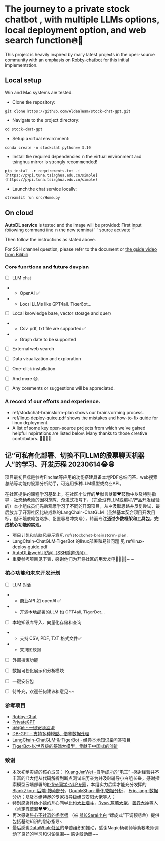 # The journey to a private stock chatbot , with multiple LLMs options,  local deployment option, and web search function🔥🚀

This project is heavily inspired by many latest projects in the open-source community with an emphasis on [Robby-chatbot](https://github.com/yvann-hub/Robby-chatbot) for this initial implementation. 

## Local  setup  
Win and Mac systems are tested.

- Clone the repository:
```
git clone https://github.com/AldeaTeam/stock-chat-gpt.git
```

- Navigate to the project directory:
```
cd stock-chat-gpt
```

- Setup a virtual environment:
```
conda create -n stockchat python== 3.10
```

- Install the required dependencies in the virtual environment and tsinghua mirror is strongly recommended!
```
pip install -r requirements.txt -i [https://pypi.tuna.tsinghua.edu.cn/simple](https://pypi.tuna.tsinghua.edu.cn/simple)
```

- Launch the chat service locally:
```
streamlit run src/Home.py
```

## On cloud 
**AutoDL service** is tested and the image will be provided:
First input following command line in the new terminal
'''
source activate 
'''

Then follow the instructions as stated above.

For SSH channel question, please refer to the document or [the guide video from Bilibili](https://www.bilibili.com/opus/777675928761270272).


### Core functions and future devplan 
- [ ] LLM chat
- - OpenAI ✅
- - Local LLMs like GPT4all, TigerBot... 
- [ ] Local knowledge base, vector storage and query  
- - Csv, pdf, txt file are supported ✅
- - Graph date to be supported
- [ ] External web search
- [ ] Data visualization and exploration
- [ ] One-click installation
- [ ] And more 😄. 
- [ ] Any comments or suggestions will be appreciated.


### A record of our efforts and experience.
- ref/stockchat-brainstorm-plan shows our brainstorming process.
- ref/linux-deploy-guide.pdf shows the mistakes and how-to-fix guide for linux deployment.
- A list of some key open-source projects from which we've gained helpful inspirations are listed below. Many thanks to those creative contributors. 👏🏻👏🏻

## 记“可私有化部署、切换不同LLM的股票聊天机器人”的学习、开发历程 20230614😂😄

项目最初目标是参考Finchat等应用的功能搭建具备本地PDF总结问答、web搜索总结等功能的股票分析助手，可选用多种LLM模型或商业API。

在社区提供的课程学习基础上，在社区小伙伴的❤️献言献策❤鼓励中以及特别指导 - [社恐杨老师](https://github.com/pzc163)的因材施教、渐进式指导下，（完全没有LLM或编程/产品开发经验的）本小组成员们先后观摩学习了不同的开源项目，从中汲取思路并反复尝试，最后放弃了开源社区比较成熟的LangChain-ChatGLM（虽然基本契合项目开发目标，但环境依赖包略多、配置容易冲突😂），转而专注**通过少数框架和工具包，完成核心功能的实现。**
- 项目计划和头脑风暴示意见 ref/stockchat-brainstorm-plan.
- LangChain-ChatGLM-TigerBot 的linux部署和易错问题 见 ref/linux-deploy-guide.pdf
- [AutoDL新webUI访问（SSH隧道访问）](https://www.bilibili.com/opus/777675928761270272)
- 重要参考项目见下表，感谢他们为开源社区的用爱发电👏🏻👏🏻~ ~

### 核心功能和未来开发计划
- [ ] LLM 对话
- - 商业API 如 openAI ✅
- - 开源本地部署的LLM 如 GPT4all, TigerBot... 
- [ ] 本地知识库导入、向量化存储和查询 
- - 支持 CSV, PDF, TXT 格式文件✅
- - 支持图数据
- [ ] 外部搜索功能
- [ ] 数据可视化展示和分析模块
- [ ] 一键安装包
- [ ] 待补充，欢迎任何建议和意见~~


### 参考项目
- [Robby-Chat](https://github.com/yvann-hub/Robby-chatbot)
- [PrivateGPT](https://github.com/imartinez/privateGPT)
- [Serge - 一键安装丝滑](https://github.com/nsarrazin/serge)
- [DB-GPT - 支持多种模型、借鉴数据处理](https://github.com/csunny/DB-GPT)
- [LangChain-ChatGLM-&-TigerBot - 经典本地知识库问答项目](https://github.com/wordweb/langchain-ChatGLM-and-TigerBot)
- [TigerBot-以世界级的基础大模型，贡献于中国式的创新](https://github.com/TigerResearch/TigerBot)

### 致谢
- 本次初步实施的核心成员： [KuangJunWei -自学成才的“电工”](https://github.com/kuangjunwei1) -感谢经验并不丰富的邝大佬从代码解析到断点测试亲历亲为并及时辅导小白组长😂，感谢探索模型云端部署的[It-five同学-NLP专家](https://github.com/IT-five)，本组实力后续才能充分发挥的[BlankZhou- 后端-搜索部分](https://github.com/zhou-yi-git)，[DoubleShan-量化/数据分析](https://github.com/shanshan-he/)， [EricJiang-数据分析](https://github.com/EricJiang0423)；以及本组特邀的专家指导级组员安阳大佬等人；
- 特别感谢其他小组的热心同学比如[大肚烟斗](https://github.com/light-124)，[Ryan-芦苇大佬](https://github.com/chi7cha7rito)，[善行大神](https://github.com/wordweb)等人（肯定有疏漏❤❤）。。
- 再次感谢[热心不社恐的杨老师](https://github.com/pzc163) （被 [组长Sarai小白](https://github.com/SaraiQX) “螺旋式”下调预期😝）提供包括基础知识的耐心指导~
- 最后感谢[DataWhale社区](https://github.com/datawhalechina)的辛苦组织和推动，感谢Magic杨老师等助教老师调动了良好的学习和讨论氛围~~ 感谢赞助商~~


